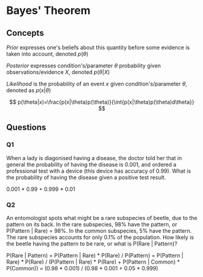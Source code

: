 # Bayes' Theorem

## Concepts

*Prior* expresses one's beliefs about this quantity before some evidence is taken into account, denoted $p(\theta)$

*Posterior* expresses condition's/parameter $\theta$ probability given observations/evidence $X$, denoted $p(\theta|X)$

*Likelihood* is the probability of an event $x$ given condition's/parameter $\theta$, denoted as $p(x|\theta)$

$$
p(\theta|x)=\frac{p(x|\theta)p(\theta)}{\int{p(x|\theta)p(\theta)d\theta}}
$$

## Questions

### Q1
When a lady is diagonised having a disease, the doctor told her that in general the probability of having the disease is 0.001, and ordered a professional test with a device (this device has accuracy of 0.99). What is the probability of having the disease given a positive test result.

0.001 * 0.99 + 0.999 * 0.01

### Q2
An entomologist spots what might be a rare subspecies of beetle, due to the pattern on its back. In the rare subspecies, 98% have the pattern, or P(Pattern | Rare) = 98%. In the common subspecies, 5% have the pattern. The rare subspecies accounts for only 0.1% of the population. How likely is the beetle having the pattern to be rare, or what is P(Rare | Pattern)?

P(Rare | Pattern) 
                = P(Pattern | Rare) * P(Rare) / P(Pattern)
                = P(Pattern | Rare) * P(Rare) / (P(Pattern | Rare) * P(Rare) + P(Pattern | Common) * P(Common))
                = (0.98 * 0.001) / (0.98 * 0.001 + 0.05 * 0.999)